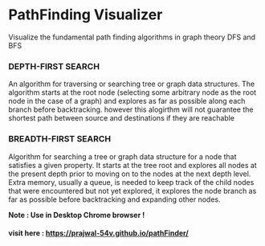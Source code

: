 # PathFinding Visualizer

Visualize the fundamental path finding algorithms in graph theory DFS and BFS

### DEPTH-FIRST SEARCH

An algorithm for traversing or searching tree or graph data structures. The algorithm starts at the root node (selecting some arbitrary node as the root node in the case of a graph) and explores as far as possible along each branch before backtracking.
however this alogirthm will not guarantee the shortest path between source and destinations if they are reachable

### BREADTH-FIRST SEARCH

Algorithm for searching a tree or graph data structure for a node that satisfies a given property. It starts at the tree root and explores all nodes at the present depth prior to moving on to the nodes at the next depth level. Extra memory, usually a queue, is needed to keep track of the child nodes that were encountered but not yet explored, it explores the node branch as far as possible before backtracking and expanding other nodes.

**Note : Use in Desktop Chrome browser !**

#### visit here : https://prajwal-54v.github.io/pathFinder/
